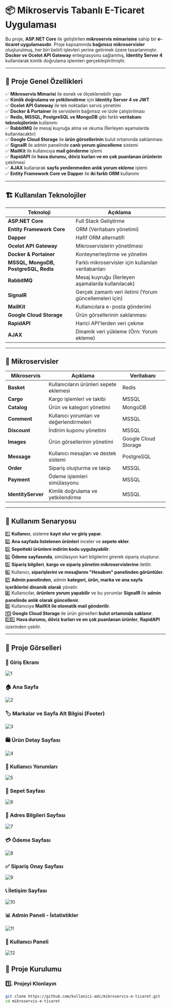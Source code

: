 # 📦 Mikroservis Tabanlı E-Ticaret Uygulaması

Bu proje, **ASP.NET Core** ile geliştirilen **mikroservis mimarisine** sahip bir **e-ticaret uygulamasıdır**. Proje kapsamında **bağımsız mikroservisler** oluşturulmuş, her biri belirli işlevleri yerine getirmek üzere tasarlanmıştır. **Docker ve Ocelot API Gateway** entegrasyonu sağlanmış, **Identity Server 4** kullanılarak kimlik doğrulama işlemleri gerçekleştirilmiştir.

---

## 🚀 Proje Genel Özellikleri
✅ **Mikroservis Mimarisi** ile esnek ve ölçeklenebilir yapı  
✅ **Kimlik doğrulama ve yetkilendirme** için **Identity Server 4 ve JWT**  
✅ **Ocelot API Gateway** ile tek noktadan servis yönetimi  
✅ **Docker & Portainer** ile servislerin bağımsız ve izole çalıştırılması  
✅ **Redis, MSSQL, PostgreSQL ve MongoDB** gibi farklı **veritabanı teknolojilerinin** kullanımı  
✅ **RabbitMQ** ile mesaj kuyruğa alma ve okuma (İlerleyen aşamalarda kullanılacaktır)  
✅ **Google Cloud Storage** ile **ürün görsellerinin** bulut ortamında saklanması  
✅ **SignalR** ile admin panelinde **canlı yorum güncelleme** sistemi  
✅ **MailKit** ile kullanıcıya **mail gönderme** işlemi  
✅ **RapidAPI** ile **hava durumu, döviz kurları ve en çok puanlanan ürünlerin** çekilmesi  
✅ **AJAX** kullanarak **sayfa yenilenmeden anlık yorum ekleme** işlemi  
✅ **Entity Framework Core ve Dapper** ile **iki farklı ORM** kullanımı  

---

## 🏗 Kullanılan Teknolojiler

| Teknoloji          | Açıklama |
|--------------------|----------|
| **ASP.NET Core**  | Full Stack Geliştirme |
| **Entity Framework Core** | ORM (Veritabanı yönetimi) |
| **Dapper** | Hafif ORM alternatifi |
| **Ocelot API Gateway** | Mikroservislerin yönetilmesi |
| **Docker & Portainer** | Konteynerleştirme ve yönetim |
| **MSSQL, MongoDB, PostgreSQL, Redis** | Farklı mikroservisler için kullanılan veritabanları |
| **RabbitMQ** | Mesaj kuyruğu (İlerleyen aşamalarda kullanılacak) |
| **SignalR** | Gerçek zamanlı veri iletimi (Yorum güncellemeleri için) |
| **MailKit** | Kullanıcılara e-posta gönderimi |
| **Google Cloud Storage** | Ürün görsellerinin saklanması |
| **RapidAPI** | Harici API'lerden veri çekme |
| **AJAX** | Dinamik veri yükleme (Örn: Yorum ekleme) |

---

## 📂 Mikroservisler

| Mikroservis | Açıklama | Veritabanı |
|-------------|---------|------------|
| **Basket**  | Kullanıcıların ürünleri sepete eklemesi | Redis |
| **Cargo**   | Kargo işlemleri ve takibi | MSSQL |
| **Catalog** | Ürün ve kategori yönetimi | MongoDB |
| **Comment** | Kullanıcı yorumları ve değerlendirmeleri | MSSQL |
| **Discount** | İndirim kuponu yönetimi | MSSQL |
| **Images** | Ürün görsellerinin yönetimi | Google Cloud Storage |
| **Message** | Kullanıcı mesajları ve destek sistemi | PostgreSQL |
| **Order** | Sipariş oluşturma ve takip | MSSQL |
| **Payment** | Ödeme işlemleri simülasyonu | MSSQL |
| **IdentityServer** | Kimlik doğrulama ve yetkilendirme | MSSQL |

---

## 📌 Kullanım Senaryosu

1️⃣ **Kullanıcı**, sisteme **kayıt olur ve giriş yapar**.  
2️⃣ **Ana sayfada listelenen ürünleri** inceler ve **sepete ekler**.  
3️⃣ **Sepetteki ürünlere indirim kodu uygulayabilir**.  
4️⃣ **Ödeme sayfasında**, simülasyon kart bilgilerini girerek sipariş oluşturur.  
5️⃣ **Sipariş bilgileri**, **kargo ve sipariş yönetim mikroservislerine** iletilir.  
6️⃣ Kullanıcı, **siparişlerini ve mesajlarını "Hesabım" panelinden görüntüler**.  
7️⃣ **Admin panelinden**, admin **kategori, ürün, marka ve ana sayfa içeriklerini** **dinamik olarak** yönetir.  
8️⃣ Kullanıcılar, **ürünlere yorum yapabilir** ve bu yorumlar **SignalR** ile **admin panelinde anlık olarak güncellenir**.  
9️⃣ Kullanıcıya **MailKit ile otomatik mail gönderilir**.  
🔟 **Google Cloud Storage** ile ürün görselleri **bulut ortamında saklanır**.  
1️⃣1️⃣ **Hava durumu, döviz kurları ve en çok puanlanan ürünler**, **RapidAPI** üzerinden çekilir.  

---

## 📸 Proje Görselleri

### 🔑 Giriş Ekranı
![1](https://github.com/user-attachments/assets/404d541a-98c2-41c1-bcfb-750bd1f64bb8)

### 🏠 Ana Sayfa
![2](https://github.com/user-attachments/assets/b882d9c6-093a-46b4-8603-28b3d3ccf9fe)

### 🏷️ Markalar ve Sayfa Alt Bilgisi (Footer)
![3](https://github.com/user-attachments/assets/186f0e76-9eed-4b7b-a98f-1f0c32e7da88)

### 🛍️ Ürün Detay Sayfası
![4](https://github.com/user-attachments/assets/ad874bbe-8d04-45a1-a29c-91c6e34b07f6)

### 💬 Kullanıcı Yorumları
![5](https://github.com/user-attachments/assets/4678aaa5-3152-472c-8d9d-9c4faaf939c9)

### 🛒 Sepet Sayfası
![6](https://github.com/user-attachments/assets/6fd389b8-12de-46df-a0bf-54ca5945c514)

### 📍 Adres Bilgileri Sayfası
![7](https://github.com/user-attachments/assets/4910c5a4-f3ba-48ce-bb81-be5eb3bb8287)

### 💳 Ödeme Sayfası
![8](https://github.com/user-attachments/assets/0afc67f5-e9ad-4abd-a742-889f3c1eaa2d)

### ✅ Sipariş Onay Sayfası
![9](https://github.com/user-attachments/assets/64231b2b-8240-454f-bcfa-75f2db30e8d2)

### 📞 İletişim Sayfası
![10](https://github.com/user-attachments/assets/6a59deab-3da0-457f-9055-abfc2a3453bd)

### 📊 Admin Paneli - İstatistikler
![11](https://github.com/user-attachments/assets/1117a8ef-9e08-4641-b95f-d379ad83c80c)

### 👤 Kullanıcı Paneli
![12](https://github.com/user-attachments/assets/843cb566-b972-4be5-90ec-2c5057565ff5)

## 📂 Proje Kurulumu

### 1️⃣. **Projeyi Klonlayın**
```sh
git clone https://github.com/kullanici-adi/mikroservis-e-ticaret.git
cd mikroservis-e-ticaret
